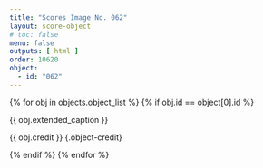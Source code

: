 ```yaml
---
title: "Scores Image No. 062"
layout: score-object
# toc: false
menu: false
outputs: [ html ]
order: 10620
object:
  - id: "062"
---
```


{% for obj in objects.object_list %}
{% if obj.id == object[0].id %}

{{ obj.extended_caption }}

{{ obj.credit }} {.object-credit}

{% endif %}
{% endfor %}
